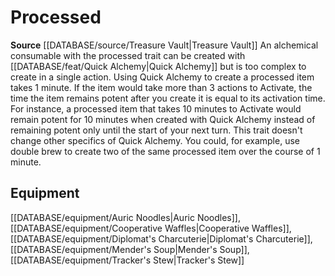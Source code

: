 ﻿---
id: '487'
name: Processed
rarity: Common
source: '[[DATABASE/source/Treasure Vault|Treasure Vault]]'
trait:
- Processed
type: Trait

---
# Processed

**Source** [[DATABASE/source/Treasure Vault|Treasure Vault]] 
An alchemical consumable with the processed trait can be created with [[DATABASE/feat/Quick Alchemy|Quick Alchemy]] but is too complex to create in a single action. Using Quick Alchemy to create a processed item takes 1 minute. If the item would take more than 3 actions to Activate, the time the item remains potent after you create it is equal to its activation time. For instance, a processed item that takes 10 minutes to Activate would remain potent for 10 minutes when created with Quick Alchemy instead of remaining potent only until the start of your next turn. This trait doesn't change other specifics of Quick Alchemy. You could, for example, use double brew to create two of the same processed item over the course of 1 minute.

## Equipment

[[DATABASE/equipment/Auric Noodles|Auric Noodles]], [[DATABASE/equipment/Cooperative Waffles|Cooperative Waffles]], [[DATABASE/equipment/Diplomat's Charcuterie|Diplomat's Charcuterie]], [[DATABASE/equipment/Mender's Soup|Mender's Soup]], [[DATABASE/equipment/Tracker's Stew|Tracker's Stew]]